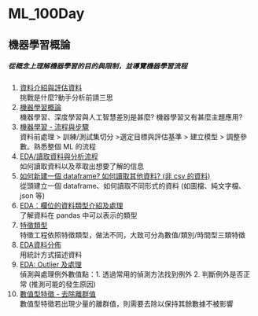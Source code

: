 # ML_100Day
## 機器學習概論
##### 從概念上理解機器學習的目的與限制，並導覽機器學習流程
1. [資料介紹與評估資料](https://github.com/LinMeiChi/ML_100Day/blob/main/homework/Day_001_HW.ipynb)                             
挑戰是什麼?動手分析前請三思                                                                                                     
2. [機器學習概論](https://github.com/LinMeiChi/ML_100Day/blob/main/homework/Day_002_HW.ipynb)                                   
機器學習、深度學習與人工智慧差別是甚麼? 機器學習又有甚麼主題應用?
3. [機器學習 - 流程與步驟](https://github.com/LinMeiChi/ML_100Day/blob/main/homework/Day_003_HW.ipynb)                           
資料前處理 > 訓練/測試集切分 >選定目標與評估基準 > 建立模型 > 調整參數。熟悉整個 ML 的流程
4. [EDA/讀取資料與分析流程](https://github.com/LinMeiChi/ML_100Day/blob/main/homework/Day_004_HW.ipynb)                         
如何讀取資料以及萃取出想要了解的信息
5. [如何新建一個 dataframe? 如何讀取其他資料? (非 csv 的資料)](https://github.com/LinMeiChi/ML_100Day/blob/main/homework/Day_005-1_HW.ipynb)                                                                                                                   
從頭建立一個 dataframe、如何讀取不同形式的資料 (如圖檔、純文字檔、json 等)
6. [EDA：欄位的資料類型介紹及處理](https://github.com/LinMeiChi/ML_100Day/blob/main/homework/Day_006_HW.ipynb)                   
了解資料在 pandas 中可以表示的類型
7. [特徵類型](https://github.com/LinMeiChi/ML_100Day/blob/main/homework/Day_007_HW.ipynb)                                       
特徵工程依照特徵類型，做法不同，大致可分為數值/類別/時間型三類特徵
8. [EDA資料分佈](https://github.com/LinMeiChi/ML_100Day/blob/main/homework/Day_008_HW.ipynb)                                   
用統計方式描述資料
9. [EDA: Outlier 及處理](https://github.com/LinMeiChi/ML_100Day/blob/main/homework/Day_009_HW.ipynb)                           
偵測與處理例外數值點：1. 透過常用的偵測方法找到例外 2. 判斷例外是否正常 (推測可能的發生原因)
10. [數值型特徵 - 去除離群值](https://github.com/LinMeiChi/ML_100Day/blob/main/homework/Day_010_HW.ipynb)                       
數值型特徵若出現少量的離群值，則需要去除以保持其餘數據不被影響
